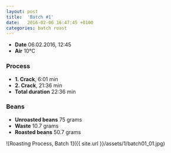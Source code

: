 ```yaml
---
layout: post
title:  'Batch #1'
date:   2016-02-06 16:47:45 +0100
categories: batch roast
---
```


* **Date** 06.02.2016, 12:45
* **Air** 10°C

### Process
* **1. Crack**, 6:01 min
* **2. Crack**, 21:36 min
* **Total duration** 22:36 min

### Beans
* **Unroasted beans** 75 grams
* **Waste** 10.7 grams
* **Roasted beans** 50.7 grams

![Roasting Process, Batch 1]({{ site.url }}/assets/1/batch01_01.jpg)
